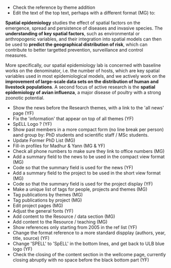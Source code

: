 * Check the reference by theme addition
* Edit the text of the top text, perhaps with a different format (MG) to:

**Spatial epidemiology** studies the effect of spatial factors on the emergence, spread and persistence of diseases and invasive species. The **understanding of key spatial factors**, such as environmental or anthropogenic variables, and their integration into spatial models can then be used to **predict the geographical distribution of risk**, which can  contribute to better targetted prevention, surveillance and control measures. 

More specifically, our spatial epidemiology lab is concerned with baseline works on the denominator, i.e. the number of hosts, which are key spatial variables used in most epidemiological models, and we actively work on the **improvement of large-scale data sets on the distribution of human and livestock populations**. A second focus of active research is the **spatial epidemiology of avian influenza**, a major disease of poultry with a strong zoonotic potential.


* Show the news before the Research themes, with a link to the 'all news' page (YF)
* Fix the 'information' that appear on top of all themes (YF) 
* SpELL Logo ? (YF)
* Show past members in a more compact form (no line break per person) aand group by: PhD students and scientific staff / MSc students.
* Update Former PhD List (MG)
* Fill-in profiles for Madhur & Yann (MG & YF)
* Check all phone numbers to make sure they link to office numbers (MG)
* Add a summary field to the news to be used in the compact view format (MG)
* Code so that the summary field is used for the news (YF)
* Add a summary field to the project to be used in the short view format (MG)
* Code so that the summary field is used for the project display (YF)
* Make a unique list of tags for people, projects and themes (MG)
* Tag publications by themes (MG)
* Tag publications by project (MG)
* Edit project pages (MG)
* Adjust the general fonts (YF)
* Add content to the Resource / data section (MG)
* Add content to the Resource / teaching (MG)
* Show references only starting from 2005 in the ref list (YF)
* Change the format reference to a more standard dispplay (authors, year, title, source) (YF)
* Change 'SPELL' to 'SpELL' in the bottom lines, and get back to ULB blue logo (YF)
* Check the closing of the content section in the wellcome page, currently closing abruptly with no space before the black bottom part (YF)



